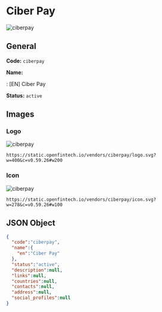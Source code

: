 
# Ciber Pay 
![ciberpay](https://static.openfintech.io/vendors/ciberpay/logo.svg?w=400&c=v0.59.26#w200)  

## General 
 
**Code:** `ciberpay` 
 
**Name:** 
 
:	[EN] Ciber Pay 
 
**Status:** `active` 
 

## Images 

### Logo 
 
![ciberpay](https://static.openfintech.io/vendors/ciberpay/logo.svg?w=400&c=v0.59.26#w200)  

```
https://static.openfintech.io/vendors/ciberpay/logo.svg?w=400&c=v0.59.26#w200
```  

### Icon 
 
![ciberpay](https://static.openfintech.io/vendors/ciberpay/icon.svg?w=278&c=v0.59.26#w100)  

```
https://static.openfintech.io/vendors/ciberpay/icon.svg?w=278&c=v0.59.26#w100
```  

## JSON Object 

```json
{
  "code":"ciberpay",
  "name":{
    "en":"Ciber Pay"
  },
  "status":"active",
  "description":null,
  "links":null,
  "countries":null,
  "contacts":null,
  "address":null,
  "social_profiles":null
}
```  
